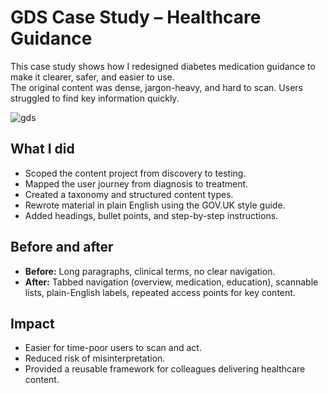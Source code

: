 # GDS Case Study – Healthcare Guidance

This case study shows how I redesigned diabetes medication guidance to make it clearer, safer, and easier to use.  
The original content was dense, jargon-heavy, and hard to scan. Users struggled to find key information quickly. 

![gds](https://github.com/user-attachments/assets/1ffa3b06-de3c-448a-b9aa-e669cda90a52)

## What I did
- Scoped the content project from discovery to testing.  
- Mapped the user journey from diagnosis to treatment.  
- Created a taxonomy and structured content types.  
- Rewrote material in plain English using the GOV.UK style guide.  
- Added headings, bullet points, and step-by-step instructions.  

## Before and after
- **Before:** Long paragraphs, clinical terms, no clear navigation.  
- **After:** Tabbed navigation (overview, medication, education), scannable lists, plain-English labels, repeated access points for key content.  

## Impact
- Easier for time-poor users to scan and act.  
- Reduced risk of misinterpretation.  
- Provided a reusable framework for colleagues delivering healthcare content.  
